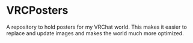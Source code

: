 # VRCPosters
A repository to hold posters for my VRChat world. This makes it easier to replace and update images and makes the world much more optimized.
